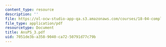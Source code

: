```yaml
---
content_type: resource
description: ''
file: https://ol-ocw-studio-app-qa.s3.amazonaws.com/courses/18-04-complex-variables-with-applications-fall-1999/7051de3ba3589040ca7250791d77c79b_AnsPS_3.pdf
file_type: application/pdf
resourcetype: Document
title: AnsPS_3.pdf
uid: 7051de3b-a358-9040-ca72-50791d77c79b
---
```

